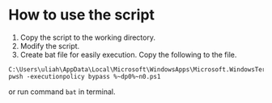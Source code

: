 # How to use the script

1. Copy the script to the working directory.
2. Modify the script.
3. Create bat file for easily execution. Copy the following to the file.

```
C:\Users\uliah\AppData\Local\Microsoft\WindowsApps\Microsoft.WindowsTerminal_8wekyb3d8bbwe\wt.exe pwsh -executionpolicy bypass %~dp0%~n0.ps1
```

or
run command `bat` in terminal.
